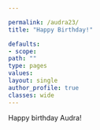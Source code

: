 ```yaml
---

permalink: /audra23/
title: "Happy Birthday!"

defaults:
- scope:
path: ""
type: pages
values:
layout: single
author_profile: true
classes: wide
---
```


Happy birthday Audra!
